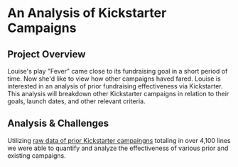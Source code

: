 # An Analysis of Kickstarter Campaigns
## Project Overview
Louise's play "Fever" came close to its fundraising goal in a short period of time. Now she'd like to view how other campaigns haved fared. Louise is interested in an analysis of prior fundraising effectiveness via Kickstarter. This analysis will breakdown other Kickstarter campaigns in relation to their goals, launch dates, and other relevant criteria. 
## Analysis & Challenges
Utilizing [raw data of prior Kickstarter campaingns](https://github.com/KEGANCP/kickstarter-analysis/blob/main/KICKSTARTER_Challenge.xlsx) totaling in over 4,100 lines we were able to quantify and analyze the effectiveness of various prior and existing campaigns. 
